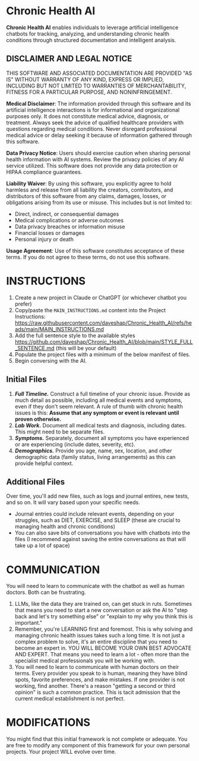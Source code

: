 # Chronic Health AI

**Chronic Health AI** enables individuals to leverage artificial intelligence chatbots for tracking, analyzing, and understanding chronic health conditions through structured documentation and intelligent analysis.

## DISCLAIMER AND LEGAL NOTICE

THIS SOFTWARE AND ASSOCIATED DOCUMENTATION ARE PROVIDED "AS IS" WITHOUT WARRANTY OF ANY KIND, EXPRESS OR IMPLIED, INCLUDING BUT NOT LIMITED TO WARRANTIES OF MERCHANTABILITY, FITNESS FOR A PARTICULAR PURPOSE, AND NONINFRINGEMENT. 

**Medical Disclaimer**: The information provided through this software and its artificial intelligence interactions is for informational and organizational purposes only. It does not constitute medical advice, diagnosis, or treatment. Always seek the advice of qualified healthcare providers with questions regarding medical conditions. Never disregard professional medical advice or delay seeking it because of information gathered through this software.

**Data Privacy Notice**: Users should exercise caution when sharing personal health information with AI systems. Review the privacy policies of any AI service utilized. This software does not provide any data protection or HIPAA compliance guarantees.

**Liability Waiver**: By using this software, you explicitly agree to hold harmless and release from all liability the creators, contributors, and distributors of this software from any claims, damages, losses, or obligations arising from its use or misuse. This includes but is not limited to:
- Direct, indirect, or consequential damages
- Medical complications or adverse outcomes
- Data privacy breaches or information misuse
- Financial losses or damages
- Personal injury or death

**Usage Agreement**: Use of this software constitutes acceptance of these terms. If you do not agree to these terms, do not use this software.

# INSTRUCTIONS

1. Create a new project in Claude or ChatGPT (or whichever chatbot you prefer)
2. Copy/paste the `MAIN_INSTRUCTIONS.md` content into the Project Instructions: https://raw.githubusercontent.com/daveshap/Chronic_Health_AI/refs/heads/main/MAIN_INSTRUCTIONS.md
3. Add the full sentence style to the available styles https://github.com/daveshap/Chronic_Health_AI/blob/main/STYLE_FULL_SENTENCE.md (this will be your default)
4. Populate the project files with a minimum of the below manifest of files.
5. Begin conversing with the AI.

## Initial Files

1. ***Full Timeline.*** Construct a full timeline of your chronic issue. Provide as much detail as possible, including all medical events and symptoms, even if they don't seem relevant. A rule of thumb with chronic health issues is this: **Assume that any symptom or event is relevant until proven otherwise.**
2. ***Lab Work.*** Document all medical tests and diagnosis, including dates. This might need to be separate files.
3. ***Symptoms.*** Separately, document all symptoms you have experienced or are experiencing (include dates, severity, etc).
4. ***Demographics.*** Provide you age, name, sex, location, and other demographic data (family status, living arrangements) as this can provide helpful context.

## Additional Files

Over time, you'll add new files, such as logs and journal entires, new tests, and so on. It will vary based upon your specific needs. 

- Journal entries could include relevant events, depending on your struggles, such as DIET, EXERCISE, and SLEEP (these are crucial to managing health and chronic conditions)
- You can also save bits of conversations you have with chatbots into the files (I recommend against saving the entire conversations as that will take up a lot of space)

# COMMUNICATION

You will need to learn to communicate with the chatbot as well as human doctors. Both can be frustrating. 

1. LLMs, like the data they are trained on, can get stuck in ruts. Sometimes that means you need to start a new conversation or ask the AI to "step back and let's try something else" or "explain to my why you think this is important."
2. Remember, you're LEARNING first and foremost. This is why solving and managing chronic health issues takes such a long time. It is not just a complex problem to solve, it's an entire discipline that you need to become an expert in. YOU WILL BECOME YOUR OWN BEST ADVOCATE AND EXPERT. That means you need to learn a lot - often more than the specialist medical professionals you will be working with.
3. You will need to learn to communicate with human doctors on their terms. Every provider you speak to is human, meaning they have blind spots, favorite preferences, and make mistakes. If one provider is not working, find another. There's a reason "getting a second or third opinion" is such a common practice. This is tacit admission that the current medical establishment is not perfect.

# MODIFICATIONS

You might find that this initial framework is not complete or adequate. You are free to modify any component of this framework for your own personal projects. Your project WILL evolve over time. 
